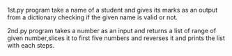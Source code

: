
1st.py program take a name of a student and gives its marks as an output from a dictionary checking if the given name is valid or not.

2nd.py program takes a number as an input and returns a list of range of given number,slices it to first five numbers and reverses it and prints the list with each steps.
